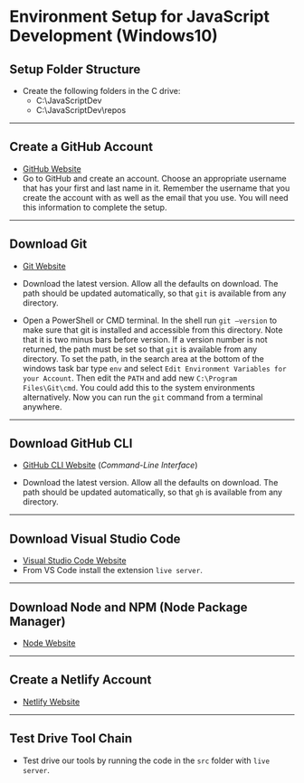 # Environment Setup for JavaScript Development (Windows10)

## Setup Folder Structure

- Create the following folders in the C drive:
  - C:\JavaScriptDev
  - C:\JavaScriptDev\repos
---

## Create a GitHub Account

- [GitHub Website](https://github.com)
- Go to GitHub and create an account. Choose an appropriate username that has your first and last name in it. Remember the username that you create the account with as well as the email that you use. You will need this information to complete the setup.

---

## Download Git

- [Git Website](https://git-scm.com/)

- Download the latest version. Allow all the defaults on download. The path should be updated automatically, so that `git` is available from any directory.
- Open a PowerShell or CMD terminal. In the shell run `git –version` to make sure that git is installed and accessible from this directory. Note that it is two minus bars before version. If a version number is not returned, the path must be set so that `git` is available from any directory. To set the path, in the search area at the bottom of the windows task bar type `env` and select `Edit Environment Variables for your Account`. Then edit the `PATH` and add new `C:\Program Files\Git\cmd`. You could add this to the system environments alternatively. Now you can run the `git` command from a terminal anywhere.
  
----

## Download GitHub CLI

- [GitHub CLI Website](https://cli.github.com/) (*Command-Line Interface*)

- Download the latest version. Allow all the defaults on download. The path should be updated automatically, so that `gh` is available from any directory.
  
----

## Download Visual Studio Code

- [Visual Studio Code Website](https://code.visualstudio.com)
- From VS Code install the extension `live server`.

----

## Download Node and NPM (Node Package Manager)

- [Node Website](https://nodejs.org/en/)

----

## Create a Netlify Account

- [Netlify Website](https://netlify.com)

----

## Test Drive Tool Chain

- Test drive our tools by running the code in the `src` folder with `live server`.
